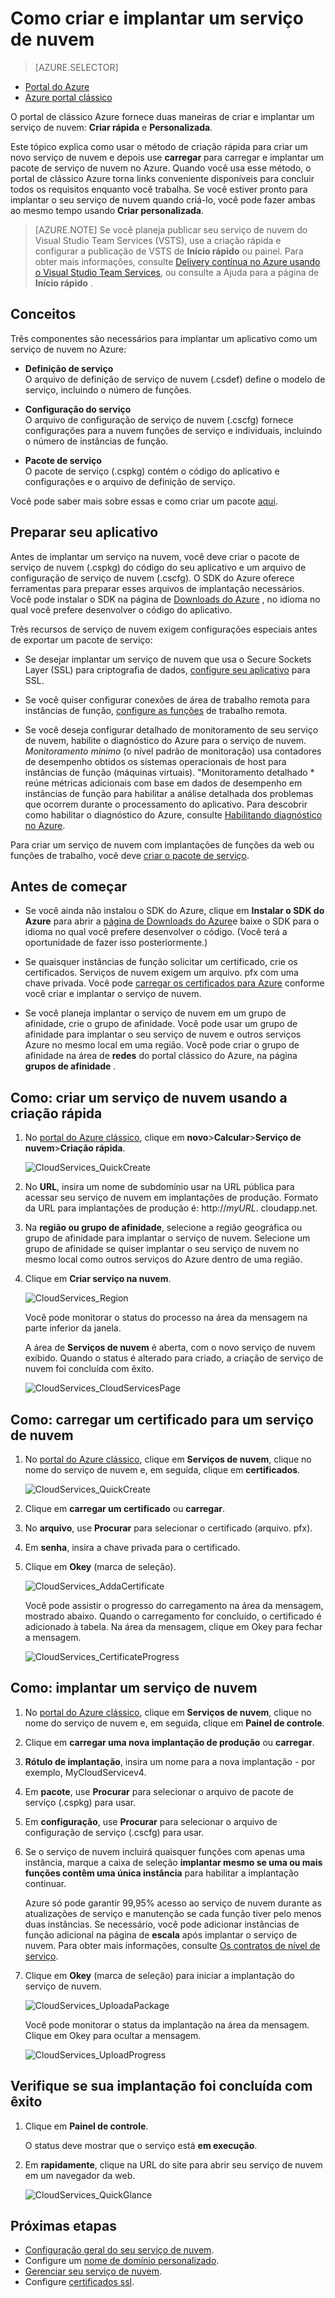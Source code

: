 <properties
    pageTitle="Como criar e implantar um serviço de nuvem | Microsoft Azure"
    description="Aprenda a criar e implantar um serviço de nuvem usando o método de criação rápida no Azure."
    services="cloud-services"
    documentationCenter=""
    authors="Thraka"
    manager="timlt"
    editor=""/>

<tags
    ms.service="cloud-services"
    ms.workload="tbd"
    ms.tgt_pltfrm="na"
    ms.devlang="na"
    ms.topic="article"
    ms.date="09/06/2016"
    ms.author="adegeo"/>




# <a name="how-to-create-and-deploy-a-cloud-service"></a>Como criar e implantar um serviço de nuvem

> [AZURE.SELECTOR]
- [Portal do Azure](cloud-services-how-to-create-deploy-portal.md)
- [Azure portal clássico](cloud-services-how-to-create-deploy.md)

O portal de clássico Azure fornece duas maneiras de criar e implantar um serviço de nuvem: **Criar rápida** e **Personalizada**.

Este tópico explica como usar o método de criação rápida para criar um novo serviço de nuvem e depois use **carregar** para carregar e implantar um pacote de serviço de nuvem no Azure. Quando você usa esse método, o portal de clássico Azure torna links conveniente disponíveis para concluir todos os requisitos enquanto você trabalha. Se você estiver pronto para implantar o seu serviço de nuvem quando criá-lo, você pode fazer ambas ao mesmo tempo usando **Criar personalizada**.

> [AZURE.NOTE] Se você planeja publicar seu serviço de nuvem do Visual Studio Team Services (VSTS), use a criação rápida e configurar a publicação de VSTS de **Início rápido** ou painel. Para obter mais informações, consulte [Delivery contínua no Azure usando o Visual Studio Team Services][TFSTutorialForCloudService], ou consulte a Ajuda para a página de **Início rápido** .

## <a name="concepts"></a>Conceitos
Três componentes são necessários para implantar um aplicativo como um serviço de nuvem no Azure:

- **Definição de serviço**  
  O arquivo de definição de serviço de nuvem (.csdef) define o modelo de serviço, incluindo o número de funções.

- **Configuração do serviço**  
  O arquivo de configuração de serviço de nuvem (.cscfg) fornece configurações para a nuvem funções de serviço e individuais, incluindo o número de instâncias de função.

- **Pacote de serviço**  
  O pacote de serviço (.cspkg) contém o código do aplicativo e configurações e o arquivo de definição de serviço.
  
Você pode saber mais sobre essas e como criar um pacote [aqui](cloud-services-model-and-package.md).

## <a name="prepare-your-app"></a>Preparar seu aplicativo
Antes de implantar um serviço na nuvem, você deve criar o pacote de serviço de nuvem (.cspkg) do código do seu aplicativo e um arquivo de configuração de serviço de nuvem (.cscfg). O SDK do Azure oferece ferramentas para preparar esses arquivos de implantação necessários. Você pode instalar o SDK na página de [Downloads do Azure](https://azure.microsoft.com/downloads/) , no idioma no qual você prefere desenvolver o código do aplicativo.

Três recursos de serviço de nuvem exigem configurações especiais antes de exportar um pacote de serviço:

- Se desejar implantar um serviço de nuvem que usa o Secure Sockets Layer (SSL) para criptografia de dados, [configure seu aplicativo](cloud-services-configure-ssl-certificate.md#step-2-modify-the-service-definition-and-configuration-files) para SSL.

- Se você quiser configurar conexões de área de trabalho remota para instâncias de função, [configure as funções](cloud-services-role-enable-remote-desktop.md) de trabalho remota.

- Se você deseja configurar detalhado de monitoramento de seu serviço de nuvem, habilite o diagnóstico do Azure para o serviço de nuvem. *Monitoramento mínimo* (o nível padrão de monitoração) usa contadores de desempenho obtidos os sistemas operacionais de host para instâncias de função (máquinas virtuais). "Monitoramento detalhado * reúne métricas adicionais com base em dados de desempenho em instâncias de função para habilitar a análise detalhada dos problemas que ocorrem durante o processamento do aplicativo. Para descobrir como habilitar o diagnóstico do Azure, consulte [Habilitando diagnóstico no Azure](cloud-services-dotnet-diagnostics.md).

Para criar um serviço de nuvem com implantações de funções da web ou funções de trabalho, você deve [criar o pacote de serviço](cloud-services-model-and-package.md#servicepackagecspkg).

## <a name="before-you-begin"></a>Antes de começar

- Se você ainda não instalou o SDK do Azure, clique em **Instalar o SDK do Azure** para abrir a [página de Downloads do Azure](https://azure.microsoft.com/downloads/)e baixe o SDK para o idioma no qual você prefere desenvolver o código. (Você terá a oportunidade de fazer isso posteriormente.)

- Se quaisquer instâncias de função solicitar um certificado, crie os certificados. Serviços de nuvem exigem um arquivo. pfx com uma chave privada. Você pode [carregar os certificados para Azure](cloud-services-configure-ssl-certificate.md#step-3-upload-a-certificate) conforme você criar e implantar o serviço de nuvem.

- Se você planeja implantar o serviço de nuvem em um grupo de afinidade, crie o grupo de afinidade. Você pode usar um grupo de afinidade para implantar o seu serviço de nuvem e outros serviços Azure no mesmo local em uma região. Você pode criar o grupo de afinidade na área de **redes** do portal clássico do Azure, na página **grupos de afinidade** .


## <a name="how-to-create-a-cloud-service-using-quick-create"></a>Como: criar um serviço de nuvem usando a criação rápida

1. No [portal do Azure clássico](http://manage.windowsazure.com/), clique em **novo**>**Calcular**>**Serviço de nuvem**>**Criação rápida**.

    ![CloudServices_QuickCreate](./media/cloud-services-how-to-create-deploy/CloudServices_QuickCreate.png)

2. No **URL**, insira um nome de subdomínio usar na URL pública para acessar seu serviço de nuvem em implantações de produção. Formato da URL para implantações de produção é: http://*myURL*. cloudapp.net.

3. Na **região ou grupo de afinidade**, selecione a região geográfica ou grupo de afinidade para implantar o serviço de nuvem. Selecione um grupo de afinidade se quiser implantar o seu serviço de nuvem no mesmo local como outros serviços do Azure dentro de uma região.

4. Clique em **Criar serviço na nuvem**.

    ![CloudServices_Region](./media/cloud-services-how-to-create-deploy/CloudServices_Regionlist.png)

    Você pode monitorar o status do processo na área da mensagem na parte inferior da janela.

    A área de **Serviços de nuvem** é aberta, com o novo serviço de nuvem exibido. Quando o status é alterado para criado, a criação de serviço de nuvem foi concluída com êxito.

    ![CloudServices_CloudServicesPage](./media/cloud-services-how-to-create-deploy/CloudServices_CloudServicesPage.png)


## <a name="how-to-upload-a-certificate-for-a-cloud-service"></a>Como: carregar um certificado para um serviço de nuvem

1. No [portal do Azure clássico](http://manage.windowsazure.com/), clique em **Serviços de nuvem**, clique no nome do serviço de nuvem e, em seguida, clique em **certificados**.

    ![CloudServices_QuickCreate](./media/cloud-services-how-to-create-deploy/CloudServices_EmptyDashboard.png)


2. Clique em **carregar um certificado** ou **carregar**.

3. No **arquivo**, use **Procurar** para selecionar o certificado (arquivo. pfx).

4. Em **senha**, insira a chave privada para o certificado.

5. Clique em **Okey** (marca de seleção).

    ![CloudServices_AddaCertificate](./media/cloud-services-how-to-create-deploy/CloudServices_AddaCertificate.png)

    Você pode assistir o progresso do carregamento na área da mensagem, mostrado abaixo. Quando o carregamento for concluído, o certificado é adicionado à tabela. Na área da mensagem, clique em Okey para fechar a mensagem.

    ![CloudServices_CertificateProgress](./media/cloud-services-how-to-create-deploy/CloudServices_CertificateProgress.png)

## <a name="how-to-deploy-a-cloud-service"></a>Como: implantar um serviço de nuvem

1. No [portal do Azure clássico](http://manage.windowsazure.com/), clique em **Serviços de nuvem**, clique no nome do serviço de nuvem e, em seguida, clique em **Painel de controle**.

2. Clique em **carregar uma nova implantação de produção** ou **carregar**.

3. **Rótulo de implantação**, insira um nome para a nova implantação - por exemplo, MyCloudServicev4.

3. Em **pacote**, use **Procurar** para selecionar o arquivo de pacote de serviço (.cspkg) para usar.

4. Em **configuração**, use **Procurar** para selecionar o arquivo de configuração de serviço (.cscfg) para usar.

5. Se o serviço de nuvem incluirá quaisquer funções com apenas uma instância, marque a caixa de seleção **implantar mesmo se uma ou mais funções contêm uma única instância** para habilitar a implantação continuar.

    Azure só pode garantir 99,95% acesso ao serviço de nuvem durante as atualizações de serviço e manutenção se cada função tiver pelo menos duas instâncias. Se necessário, você pode adicionar instâncias de função adicional na página de **escala** após implantar o serviço de nuvem. Para obter mais informações, consulte [Os contratos de nível de serviço](https://azure.microsoft.com/support/legal/sla/).

6. Clique em **Okey** (marca de seleção) para iniciar a implantação do serviço de nuvem.

    ![CloudServices_UploadaPackage](./media/cloud-services-how-to-create-deploy/CloudServices_UploadaPackage.png)

    Você pode monitorar o status da implantação na área da mensagem. Clique em Okey para ocultar a mensagem.

    ![CloudServices_UploadProgress](./media/cloud-services-how-to-create-deploy/CloudServices_UploadProgress.png)

## <a name="verify-your-deployment-completed-successfully"></a>Verifique se sua implantação foi concluída com êxito

1. Clique em **Painel de controle**.

    O status deve mostrar que o serviço está **em execução**.

2. Em **rapidamente**, clique na URL do site para abrir seu serviço de nuvem em um navegador da web.

    ![CloudServices_QuickGlance](./media/cloud-services-how-to-create-deploy/CloudServices_QuickGlance.png)


[TFSTutorialForCloudService]: cloud-services-continuous-delivery-use-vso.md
 
## <a name="next-steps"></a>Próximas etapas

* [Configuração geral do seu serviço de nuvem](cloud-services-how-to-configure.md).
* Configure um [nome de domínio personalizado](cloud-services-custom-domain-name.md).
* [Gerenciar seu serviço de nuvem](cloud-services-how-to-manage.md).
* Configure [certificados ssl](cloud-services-configure-ssl-certificate.md).